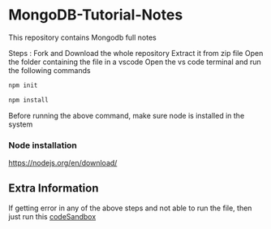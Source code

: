 # MongoDB-Tutorial-Notes
This repository contains Mongodb full notes


Steps : 
Fork and Download the whole repository
Extract it from zip file
Open the folder containing the file in a vscode
Open the vs code terminal and run the following commands


```bash
npm init
```

```bash
npm install
```

Before running the above command, make sure node is installed in the system
### Node installation 

https://nodejs.org/en/download/

## Extra Information

If getting error in any of the above steps and not able to run the file,
then just run this [codeSandbox](https://codesandbox.io/s/mongodb-tutorial-notes-we030f)

